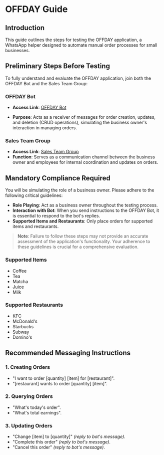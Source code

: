 # OFFDAY Guide

## Introduction

This guide outlines the steps for testing the OFFDAY application, a WhatsApp helper designed to automate manual order processes for small businesses.

## Preliminary Steps Before Testing

To fully understand and evaluate the OFFDAY application, join both the OFFDAY Bot and the Sales Team Group:

### OFFDAY Bot

- **Access Link**: <a href="https://api.whatsapp.com/send?phone=601154272683" target="_blank">OFFDAY Bot</a>

- **Purpose**: Acts as a receiver of messages for order creation, updates, and deletion (CRUD operations), simulating the business owner's interaction in managing orders.

### Sales Team Group

- **Access Link**: <a href="https://chat.whatsapp.com/JgXgHum1r6364Njb4wI7iG" target="_blank">Sales Team Group</a>
- **Function**: Serves as a communication channel between the business owner and employees for internal coordination and updates on orders.

## Mandatory Compliance Required

You will be simulating the role of a business owner. Please adhere to the following critical guidelines:

- **Role Playing**: Act as a business owner throughout the testing process.
- **Interaction with Bot**: When you send instructions to the OFFDAY Bot, it is essential to respond to the bot's replies.
- **Supported Items and Restaurants**: Only place orders for supported items and restaurants.

> **Note**: Failure to follow these steps may not provide an accurate assessment of the application's functionality. Your adherence to these guidelines is crucial for a comprehensive evaluation.

### Supported Items

- Coffee
- Tea
- Matcha
- Juice
- Milk

### Supported Restaurants

- KFC
- McDonald's
- Starbucks
- Subway
- Domino's

## Recommended Messaging Instructions

### 1. Creating Orders

- "I want to order [quantity] [item] for [restaurant]".
- "[restaurant] wants to order [quantity] [item]".

### 2. Querying Orders

- "What's today's order".
- "What's total earnings".

### 3. Updating Orders

- "Change [item] to [quantity]" *(reply to bot's message)*.
- "Complete this order" *(reply to bot's message)*.
- "Cancel this order" *(reply to bot's message)*.
